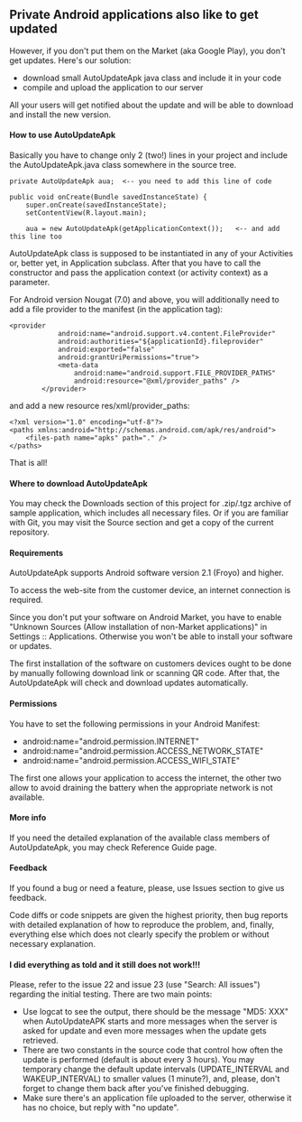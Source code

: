 
## Private Android applications also like to get updated

However, if you don't put them on the Market (aka Google Play), you don't get updates. Here's our solution:

  * download small AutoUpdateApk java class and include it in your code
  * compile and upload the application to our server 

All your users will get notified about the update and will be able to download and install the new version.

#### How to use AutoUpdateApk

Basically you have to change only 2 (two!) lines in your project and include the AutoUpdateApk.java class somewhere in the source tree.

	private AutoUpdateApk aua;	<-- you need to add this line of code

	public void onCreate(Bundle savedInstanceState) {
		super.onCreate(savedInstanceState);
		setContentView(R.layout.main);

		aua = new AutoUpdateApk(getApplicationContext());	<-- and add this line too

AutoUpdateApk class is supposed to be instantiated in any of your Activities or, better yet, in Application subclass. After that you have to call the constructor and pass the application context (or activity context) as a parameter.

For Android version Nougat (7.0) and above, you will additionally need to add a file provider to the manifest (in the application tag):
    
    <provider
                android:name="android.support.v4.content.FileProvider"
                android:authorities="${applicationId}.fileprovider"
                android:exported="false"
                android:grantUriPermissions="true">
                <meta-data
                    android:name="android.support.FILE_PROVIDER_PATHS"
                    android:resource="@xml/provider_paths" />
            </provider>

and add a new resource res/xml/provider_paths:

    <?xml version="1.0" encoding="utf-8"?>
    <paths xmlns:android="http://schemas.android.com/apk/res/android">
        <files-path name="apks" path="." />
    </paths>
        
That is all!

#### Where to download AutoUpdateApk

You may check the Downloads section of this project for .zip/.tgz archive of sample application, which includes all necessary files. Or if you are familiar with Git, you may visit the Source section and get a copy of the current repository.

#### Requirements

AutoUpdateApk supports Android software version 2.1 (Froyo) and higher.

To access the web-site from the customer device, an internet connection is required.

Since you don't put your software on Android Market, you have to enable "Unknown Sources (Allow installation of non-Market applications)" in Settings :: Applications. Otherwise you won't be able to install your software or updates.

The first installation of the software on customers devices ought to be done by manually following download link or scanning QR code. After that, the AutoUpdateApk will check and download updates automatically.

#### Permissions

You have to set the following permissions in your Android Manifest:

  * android:name="android.permission.INTERNET"
  * android:name="android.permission.ACCESS_NETWORK_STATE"
  * android:name="android.permission.ACCESS_WIFI_STATE" 

The first one allows your application to access the internet, the other two allow to avoid draining the battery when the appropriate network is not available.

#### More info

If you need the detailed explanation of the available class members of AutoUpdateApk, you may check Reference Guide page.

#### Feedback

If you found a bug or need a feature, please, use Issues section to give us feedback.

Code diffs or code snippets are given the highest priority, then bug reports with detailed explanation of how to reproduce the problem, and, finally, everything else which does not clearly specify the problem or without necessary explanation.

#### I did everything as told and it still does not work!!!

Please, refer to the  issue 22  and  issue 23  (use "Search: All issues") regarding the initial testing. There are two main points:

  * Use logcat to see the output, there should be the message "MD5: XXX" when AutoUpdateAPK starts and more messages when the server is asked for update and even more messages when the update gets retrieved.
  * There are two constants in the source code that control how often the update is performed (default is about every 3 hours). You may temporary change the default update intervals (UPDATE_INTERVAL and WAKEUP_INTERVAL) to smaller values (1 minute?), and, please, don't forget to change them back after you've finished debugging.
  * Make sure there's an application file uploaded to the server, otherwise it has no choice, but reply with "no update". 
